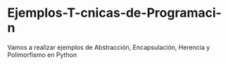 # Ejemplos-T-cnicas-de-Programaci-n
Vamos a realizar ejemplos de Abstracción, Encapsulación, Herencia y Polimorfismo en Python
